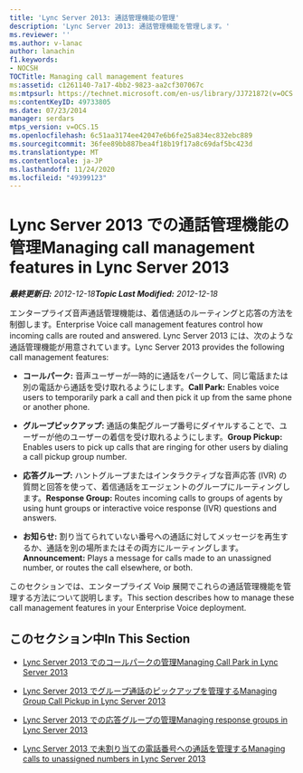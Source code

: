 ```yaml
---
title: 'Lync Server 2013: 通話管理機能の管理'
description: 'Lync Server 2013: 通話管理機能を管理します。'
ms.reviewer: ''
ms.author: v-lanac
author: lanachin
f1.keywords:
- NOCSH
TOCTitle: Managing call management features
ms:assetid: c1261140-7a17-4bb2-9823-aa2cf307067c
ms:mtpsurl: https://technet.microsoft.com/en-us/library/JJ721872(v=OCS.15)
ms:contentKeyID: 49733805
ms.date: 07/23/2014
manager: serdars
mtps_version: v=OCS.15
ms.openlocfilehash: 6c51aa3174ee42047e6b6fe25a834ec832ebc889
ms.sourcegitcommit: 36fee89bb887bea4f18b19f17a8c69daf5bc423d
ms.translationtype: MT
ms.contentlocale: ja-JP
ms.lasthandoff: 11/24/2020
ms.locfileid: "49399123"
---
```

# <a name="managing-call-management-features-in-lync-server-2013"></a><span data-ttu-id="a8e74-103">Lync Server 2013 での通話管理機能の管理</span><span class="sxs-lookup"><span data-stu-id="a8e74-103">Managing call management features in Lync Server 2013</span></span>

<div data-xmlns="http://www.w3.org/1999/xhtml">

<div class="topic" data-xmlns="http://www.w3.org/1999/xhtml" data-msxsl="urn:schemas-microsoft-com:xslt" data-cs="https://msdn.microsoft.com/">

<div data-asp="https://msdn2.microsoft.com/asp">



</div>

<div id="mainSection">

<div id="mainBody"><span data-ttu-id="a8e74-104">

<span> </span></span><span class="sxs-lookup"><span data-stu-id="a8e74-104">

<span> </span></span></span>

<span data-ttu-id="a8e74-105">_**最終更新日:** 2012-12-18_</span><span class="sxs-lookup"><span data-stu-id="a8e74-105">_**Topic Last Modified:** 2012-12-18_</span></span>

<span data-ttu-id="a8e74-106">エンタープライズ音声通話管理機能は、着信通話のルーティングと応答の方法を制御します。</span><span class="sxs-lookup"><span data-stu-id="a8e74-106">Enterprise Voice call management features control how incoming calls are routed and answered.</span></span> <span data-ttu-id="a8e74-107">Lync Server 2013 には、次のような通話管理機能が用意されています。</span><span class="sxs-lookup"><span data-stu-id="a8e74-107">Lync Server 2013 provides the following call management features:</span></span>

  - <span data-ttu-id="a8e74-108">**コールパーク:** 音声ユーザーが一時的に通話をパークして、同じ電話または別の電話から通話を受け取れるようにします。</span><span class="sxs-lookup"><span data-stu-id="a8e74-108">**Call Park:** Enables voice users to temporarily park a call and then pick it up from the same phone or another phone.</span></span>

  - <span data-ttu-id="a8e74-109">**グループピックアップ:** 通話の集配グループ番号にダイヤルすることで、ユーザーが他のユーザーの着信を受け取れるようにします。</span><span class="sxs-lookup"><span data-stu-id="a8e74-109">**Group Pickup:** Enables users to pick up calls that are ringing for other users by dialing a call pickup group number.</span></span>

  - <span data-ttu-id="a8e74-110">**応答グループ:** ハントグループまたはインタラクティブな音声応答 (IVR) の質問と回答を使って、着信通話をエージェントのグループにルーティングします。</span><span class="sxs-lookup"><span data-stu-id="a8e74-110">**Response Group:** Routes incoming calls to groups of agents by using hunt groups or interactive voice response (IVR) questions and answers.</span></span>

  - <span data-ttu-id="a8e74-111">**お知らせ:** 割り当てられていない番号への通話に対してメッセージを再生するか、通話を別の場所またはその両方にルーティングします。</span><span class="sxs-lookup"><span data-stu-id="a8e74-111">**Announcement:** Plays a message for calls made to an unassigned number, or routes the call elsewhere, or both.</span></span>

<span data-ttu-id="a8e74-112">このセクションでは、エンタープライズ Voip 展開でこれらの通話管理機能を管理する方法について説明します。</span><span class="sxs-lookup"><span data-stu-id="a8e74-112">This section describes how to manage these call management features in your Enterprise Voice deployment.</span></span>

<div>

## <a name="in-this-section"></a><span data-ttu-id="a8e74-113">このセクション中</span><span class="sxs-lookup"><span data-stu-id="a8e74-113">In This Section</span></span>

  - [<span data-ttu-id="a8e74-114">Lync Server 2013 でのコールパークの管理</span><span class="sxs-lookup"><span data-stu-id="a8e74-114">Managing Call Park in Lync Server 2013</span></span>](lync-server-2013-managing-call-park.md)

  - [<span data-ttu-id="a8e74-115">Lync Server 2013 でグループ通話のピックアップを管理する</span><span class="sxs-lookup"><span data-stu-id="a8e74-115">Managing Group Call Pickup in Lync Server 2013</span></span>](lync-server-2013-managing-group-call-pickup.md)

  - [<span data-ttu-id="a8e74-116">Lync Server 2013 での応答グループの管理</span><span class="sxs-lookup"><span data-stu-id="a8e74-116">Managing response groups in Lync Server 2013</span></span>](lync-server-2013-managing-response-groups.md)

  - [<span data-ttu-id="a8e74-117">Lync Server 2013 で未割り当ての電話番号への通話を管理する</span><span class="sxs-lookup"><span data-stu-id="a8e74-117">Managing calls to unassigned numbers in Lync Server 2013</span></span>](lync-server-2013-managing-calls-to-unassigned-numbers.md)

<span data-ttu-id="a8e74-118"></div>

</div>

<span> </span>

</div>

</div>

</span><span class="sxs-lookup"><span data-stu-id="a8e74-118"></div>

</div>

<span> </span>

</div>

</div>

</span></span></div>

